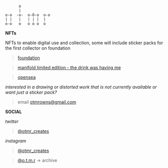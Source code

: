 ```
      o            
      |            
o-o  -o-  o-O-o  o-o 
| |   |   | | |  |   
o-o   o   o o o  o 
```
**NFTs**

NFTs to enable digital use and collection, some will include sticker packs for the first collector on foundation

> [foundation](https://foundation.app/@otmr)

> [manifold limited edition - the drink was having me](https://app.manifold.xyz/c/otmr)

> [opensea](https://opensea.io/otmr?tab=created)

*interested in a drawing or distorted work that is not currently available or want just a sticker pack?*

> email otmrowns@gmail.com

**SOCIAL**

*twitter* 
> [@otmr_creates](https://twitter.com/otmr_creates)

*instagram* 
> [@otmr_creates](https://www.instagram.com/otmr_creates)

> [@o.t.m.r](https://www.instagram.com/o.t.m.r) -> archive



